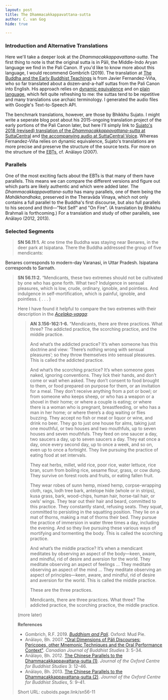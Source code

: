 ```yaml
---
layout: post
title: The Dhammacakkappavattana-sutta
author: C. van Gog
hide: true

---
```

### Introduction and Alternative Translations

Here we'll take a deeper look at the *Dhammacakkappavattana-sutta*. The first thing to note is that the original sutta is in Pāli, the Middle-Indo Aryan language we find in the Pali Canon. If you'd like to know more about this language, I would recommend Gombrich (2019). The translation at [The Buddha and the Early Buddhist Teachings](https://cuboids.page.link/isd1) is from Javier Fernandez-Viña, who so far translated about a dozen-and-a-half suttas from the Pali Canon into English. His approach relies on [dynamic equivalence](https://en.wikipedia.org/wiki/Dynamic_and_formal_equivalence) and on [plain language](https://en.wikipedia.org/wiki/Plain_language), which felt quite refreshing to me: the suttas tend to be repetitive and many translations use archaic terminology. I generated the audio files with Google's Text-to-Speech API.

The benchmark translations, however, are those by Bhikkhu Sujato. I might write a seperate blog post about his 2015-ongoing translation project of the early portions of the Pali Canon later, but here I'll simply link to [Sujato's 2018 (revised) translation of the *Dhammacakkappavattana-sutta* at SuttaCentral](https://suttacentral.net/sn56.11/en/sujato) and [the accompanying audio at SuttaCentral Voice](https://voice.suttacentral.net/scv/index.html#/sutta?search=sn56.11&lang=en). Whereas Fernandez-Viña relies on dynamic equivalence, Sujato's translations are more precise and preserve the structure of the source texts. For more on the structure of the <abbr title="Early Buddhist Texts">EBTs</abbr>, cf. Anālayo (2007).

### Parallels

One of the most exciting facts about the EBTs is that many of them have parallels. This means we can compare the different versions and figure out which parts are likely authentic and which were added later. The *Dhammacakkappavattana-sutta* has many parallels, one of them being the *Mahākhandhaka*, preserved in the Theravāda Vinaya, which not only contains a full parallel to the Buddha's first discourse, but also full parallels to his second and third—"Not Self" and "On Fire". (A translation by Bhikkhu Brahmali is forthcoming.) For a translation and study of other parallels, see Anālayo (2012, 2013). 

### Selected Segments

<blockquote><b>SN 56.11:1.</b> At one time the Buddha was staying near Benares, in the deer park at Isipatana. There the Buddha addressed the group of five mendicants:</blockquote>
Benares corresponds to modern-day Varanasi, in Uttar Pradesh. Isipatana corresponds to Sarnath.

<blockquote><b>SN 56.11:2.</b> “Mendicants, these two extremes should not be cultivated by one who has gone forth.  What two?  Indulgence in sensual pleasures, which is low, crude, ordinary, ignoble, and pointless. And indulgence in self-mortification, which is painful, ignoble, and pointless. ( . . . )

Here I have found it helpful to compare the two extremes with their description in the [*Acelaka-vagga*](https://suttacentral.net/an3.156-162/en/sujato):

<blockquote><p><b>AN 3.156-162:1-6.</b> “Mendicants, there are three practices.  What three?  The addicted practice, the scorching practice, and the middle practice.</p>
<p>And what’s the addicted practice?  It’s when someone has this doctrine and view:  ‘There’s nothing wrong with sensual pleasures’;  so they throw themselves into sensual pleasures.  This is called the addicted practice.</p>
<p>And what’s the scorching practice?  It’s when someone goes naked, ignoring conventions. They lick their hands, and don’t come or wait when asked. They don’t consent to food brought to them, or food prepared on purpose for them, or an invitation for a meal.  They don’t receive anything from a pot or bowl; or from someone who keeps sheep, or who has a weapon or a shovel in their home; or where a couple is eating; or where there is a woman who is pregnant, breastfeeding, or who has a man in her home; or where there’s a dog waiting or flies buzzing. They accept no fish or meat or liquor or wine, and drink no beer.  They go to just one house for alms, taking just one mouthful, or two houses and two mouthfuls, up to seven houses and seven mouthfuls.  They feed on one saucer a day, two saucers a day, up to seven saucers a day.  They eat once a day, once every second day, up to once a week, and so on, even up to once a fortnight. They live pursuing the practice of eating food at set intervals.</p>
<p>They eat herbs, millet, wild rice, poor rice, water lettuce, rice bran, scum from boiling rice, sesame flour, grass, or cow dung. They survive on forest roots and fruits, or eating fallen fruit.</p>
<p>They wear robes of sunn hemp, mixed hemp, corpse-wrapping cloth, rags, lodh tree bark, antelope hide (whole or in strips), kusa grass, bark, wood-chips, human hair, horse-tail hair, or owls’ wings.  They tear out their hair and beard, committed to this practice.  They constantly stand, refusing seats.  They squat, committed to persisting in the squatting position.  They lie on a mat of thorns, making a mat of thorns their bed.  They pursue the practice of immersion in water three times a day, including the evening.  And so they live pursuing these various ways of mortifying and tormenting the body.  This is called the scorching practice.</p>
<p>And what’s the middle practice?  It’s when a mendicant meditates by observing an aspect of the body—keen, aware, and mindful, rid of desire and aversion for the world.  They meditate observing an aspect of feelings …  They meditate observing an aspect of the mind …  They meditate observing an aspect of principles—keen, aware, and mindful, rid of desire and aversion for the world.  This is called the middle practice.</p>
<p>These are the three practices.</p>
<p>Mendicants, there are three practices.  What three?  The addicted practice, the scorching practice, the middle practice.</p>

</blockquote>

(more later)

**References**
* Gombrich, R.F. 2019. <a href="https://www.ocbs-courses.org/blog/buddhism-and-pali/">*Buddhism and Pali*</a>. Oxford: Mud Pie.
* Anālayo, Bh. 2007. ["Oral Dimensions of Pāli Discourses: Pericopes, other Mnemonic Techniques and the Oral Performance Context"](http://journals.sfu.ca/cjbs/index.php/cjbs/article/view/75). *Canadian Journal of Buddhist Studies* 3: 5-34.
* Anālayo, Bh. 2012. [The Chinese Parallels to the Dhammacakkappavattana-sutta (1)](http://jocbs.org/index.php/jocbs/article/view/25). *Journal of the Oxford Centre for Buddhist Studies* 3: 12–46.
* Anālayo, Bh. 2013. [The Chinese Parallels to the Dhammacakkappavattana-sutta (2)](http://jocbs.org/index.php/jocbs/article/view/53). *Journal of the Oxford Centre for Buddhist Studies*, 5: 9–41.

Short URL: cuboids.page.link/sn56-11
<!--stackedit_data:
eyJoaXN0b3J5IjpbLTE0NTM0NDAxNDksODEyNTQ4Njg1LDQxMT
A5NzY0NiwxMTE2NTMzMTUsLTExNDAzMTg4MzIsLTExMTkwNDU3
OTYsLTg4MTkzNTM2MiwxNTgzNTE4ODE3LC0xMjc2NjYzMjk4LC
04OTE3MDg1MjMsMjAwNzYzMjc3MCwtMTI0MDUxNTM0OSwyNjIz
NzQwNjksMTkxNDk1NzMzOF19
-->